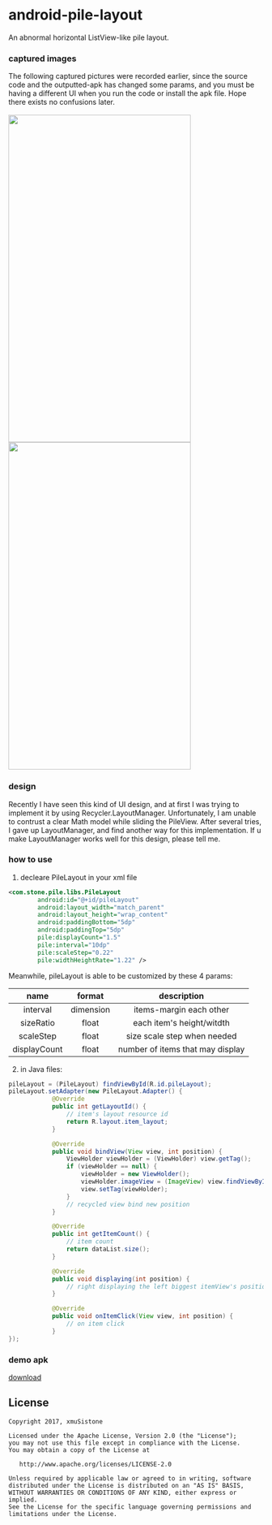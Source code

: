 # android-pile-layout
An abnormal horizontal ListView-like pile layout.

### captured images
The following captured pictures were recorded earlier, since the source code and the outputted-apk has changed some params, and you must be having a different UI when you run the code or install the apk file. Hope there exists no confusions later.  <br><br>
<img src="capture/capture1.gif" width="360" height="645"/> <img src="capture/capture2.gif" width="360" height="645"/> 

### design
Recently I have seen this kind of UI design, and at first I was trying to implement it by using Recycler.LayoutManager. Unfortunately, I am unable to contrust a clear Math model while sliding the PileView. After several tries, I gave up LayoutManager, and find another way for this implementation. If u make LayoutManager works well for this design, please tell me.

### how to use
1. decleare PileLayout in your xml file
```xml
<com.stone.pile.libs.PileLayout
        android:id="@+id/pileLayout"
        android:layout_width="match_parent"
        android:layout_height="wrap_content"
        android:paddingBottom="5dp"
        android:paddingTop="5dp"
        pile:displayCount="1.5"
        pile:interval="10dp"
        pile:scaleStep="0.22"
        pile:widthHeightRate="1.22" />
```
Meanwhile, pileLayout is able to be customized by these 4 params:

|name|format|description|
|:---:|:---:|:---:|
| interval | dimension |items-margin each other
| sizeRatio | float |each item's height/witdth
| scaleStep | float |size scale step when needed
| displayCount | float |number of items that may display

2. in Java files:
```java
pileLayout = (PileLayout) findViewById(R.id.pileLayout);
pileLayout.setAdapter(new PileLayout.Adapter() {
            @Override
            public int getLayoutId() {
                // item's layout resource id
                return R.layout.item_layout;
            }

            @Override
            public void bindView(View view, int position) {
                ViewHolder viewHolder = (ViewHolder) view.getTag();
                if (viewHolder == null) {
                    viewHolder = new ViewHolder();
                    viewHolder.imageView = (ImageView) view.findViewById(R.id.imageView);
                    view.setTag(viewHolder);
                }
                // recycled view bind new position
            }

            @Override
            public int getItemCount() {
                // item count
                return dataList.size();
            }

            @Override
            public void displaying(int position) {
                // right displaying the left biggest itemView's position 
            }

            @Override
            public void onItemClick(View view, int position) {
                // on item click
            }
});
```

### demo apk
[download](capture/app-debug.apk)

## License

    Copyright 2017, xmuSistone

    Licensed under the Apache License, Version 2.0 (the "License");
    you may not use this file except in compliance with the License.
    You may obtain a copy of the License at

       http://www.apache.org/licenses/LICENSE-2.0

    Unless required by applicable law or agreed to in writing, software
    distributed under the License is distributed on an "AS IS" BASIS,
    WITHOUT WARRANTIES OR CONDITIONS OF ANY KIND, either express or implied.
    See the License for the specific language governing permissions and
    limitations under the License.
